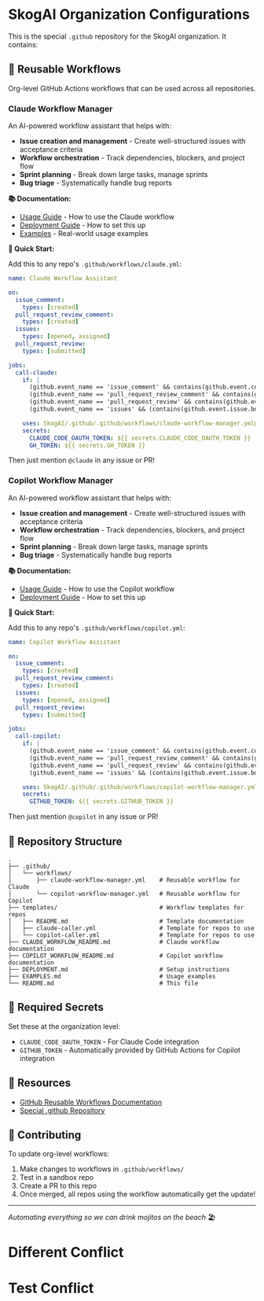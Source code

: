 # SkogAI Organization Configurations

This is the special `.github` repository for the SkogAI organization. It contains:

## 🤖 Reusable Workflows

Org-level GitHub Actions workflows that can be used across all repositories.

### Claude Workflow Manager

An AI-powered workflow assistant that helps with:
- **Issue creation and management** - Create well-structured issues with acceptance criteria
- **Workflow orchestration** - Track dependencies, blockers, and project flow
- **Sprint planning** - Break down large tasks, manage sprints
- **Bug triage** - Systematically handle bug reports

**📚 Documentation:**
- [Usage Guide](CLAUDE_WORKFLOW_README.md) - How to use the Claude workflow
- [Deployment Guide](DEPLOYMENT.md) - How to set this up
- [Examples](EXAMPLES.md) - Real-world usage examples

**🚀 Quick Start:**

Add this to any repo's `.github/workflows/claude.yml`:

```yaml
name: Claude Workflow Assistant

on:
  issue_comment:
    types: [created]
  pull_request_review_comment:
    types: [created]
  issues:
    types: [opened, assigned]
  pull_request_review:
    types: [submitted]

jobs:
  call-claude:
    if: |
      (github.event_name == 'issue_comment' && contains(github.event.comment.body, '@claude')) ||
      (github.event_name == 'pull_request_review_comment' && contains(github.event.comment.body, '@claude')) ||
      (github.event_name == 'pull_request_review' && contains(github.event.review.body, '@claude')) ||
      (github.event_name == 'issues' && (contains(github.event.issue.body, '@claude') || contains(github.event.issue.title, '@claude')))

    uses: SkogAI/.github/.github/workflows/claude-workflow-manager.yml@master
    secrets:
      CLAUDE_CODE_OAUTH_TOKEN: ${{ secrets.CLAUDE_CODE_OAUTH_TOKEN }}
      GH_TOKEN: ${{ secrets.GH_TOKEN }}
```

Then just mention `@claude` in any issue or PR!

### Copilot Workflow Manager

An AI-powered workflow assistant that helps with:
- **Issue creation and management** - Create well-structured issues with acceptance criteria
- **Workflow orchestration** - Track dependencies, blockers, and project flow
- **Sprint planning** - Break down large tasks, manage sprints
- **Bug triage** - Systematically handle bug reports

**📚 Documentation:**
- [Usage Guide](COPILOT_WORKFLOW_README.md) - How to use the Copilot workflow
- [Deployment Guide](DEPLOYMENT.md) - How to set this up

**🚀 Quick Start:**

Add this to any repo's `.github/workflows/copilot.yml`:

```yaml
name: Copilot Workflow Assistant

on:
  issue_comment:
    types: [created]
  pull_request_review_comment:
    types: [created]
  issues:
    types: [opened, assigned]
  pull_request_review:
    types: [submitted]

jobs:
  call-copilot:
    if: |
      (github.event_name == 'issue_comment' && contains(github.event.comment.body, '@copilot')) ||
      (github.event_name == 'pull_request_review_comment' && contains(github.event.comment.body, '@copilot')) ||
      (github.event_name == 'pull_request_review' && contains(github.event.review.body, '@copilot')) ||
      (github.event_name == 'issues' && (contains(github.event.issue.body, '@copilot') || contains(github.event.issue.title, '@copilot')))

    uses: SkogAI/.github/.github/workflows/copilot-workflow-manager.yml@master
    secrets:
      GITHUB_TOKEN: ${{ secrets.GITHUB_TOKEN }}
```

Then just mention `@copilot` in any issue or PR!

## 📁 Repository Structure

```
.
├── .github/
│   └── workflows/
│       ├── claude-workflow-manager.yml    # Reusable workflow for Claude
│       └── copilot-workflow-manager.yml   # Reusable workflow for Copilot
├── templates/                             # Workflow templates for repos
│   ├── README.md                          # Template documentation
│   ├── claude-caller.yml                  # Template for repos to use
│   └── copilot-caller.yml                 # Template for repos to use
├── CLAUDE_WORKFLOW_README.md              # Claude workflow documentation
├── COPILOT_WORKFLOW_README.md             # Copilot workflow documentation
├── DEPLOYMENT.md                          # Setup instructions
├── EXAMPLES.md                            # Usage examples
└── README.md                              # This file
```

## 🔐 Required Secrets

Set these at the organization level:
- `CLAUDE_CODE_OAUTH_TOKEN` - For Claude Code integration
- `GITHUB_TOKEN` - Automatically provided by GitHub Actions for Copilot integration

## 📖 Resources

- [GitHub Reusable Workflows Documentation](https://docs.github.com/en/actions/using-workflows/reusing-workflows)
- [Special .github Repository](https://docs.github.com/en/organizations/collaborating-with-groups-in-organizations/customizing-your-organizations-profile)

## 🤝 Contributing

To update org-level workflows:
1. Make changes to workflows in `.github/workflows/`
2. Test in a sandbox repo
3. Create a PR to this repo
4. Once merged, all repos using the workflow automatically get the update!

---

*Automating everything so we can drink mojitos on the beach* 🏖️
# Different Conflict
# Test Conflict
